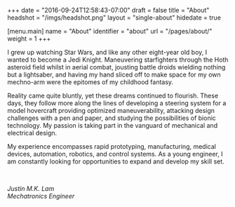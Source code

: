 +++
date = "2016-09-24T12:58:43-07:00"
draft = false
title = "About"
headshot = "/imgs/headshot.png"
layout = "single-about"
hidedate = true

[menu.main]
    name = "About"
    identifier = "about"
    url = "/pages/about/"
	weight = 1
+++

I grew up watching Star Wars, and like any other eight-year old boy, I wanted to become a Jedi Knight. Maneuvering starfighters through the Hoth asteroid field whilst in aerial combat, jousting battle droids wielding nothing but a lightsaber, and having my hand sliced off to make space for my own mechno-arm were the epitomes of my childhood fantasy.

Reality came quite bluntly, yet these dreams continued to flourish. These days, they follow more along the lines of developing a steering system for a model hovercraft providing optimized maneuverability, attacking design challenges with a pen and paper, and studying the possibilities of bionic technology. My passion is taking part in the vanguard of mechanical and electrical design. 

My experience encompasses rapid prototyping, manufacturing, medical devices, automation, robotics, and control systems. As a young engineer, I am constantly looking for opportunities to expand and develop my skill set.

<br>
<p class="text-right">	<i>
Justin M.K. Lam 
<br>
Mechatronics Engineer
<br>
</i>
</p> 
